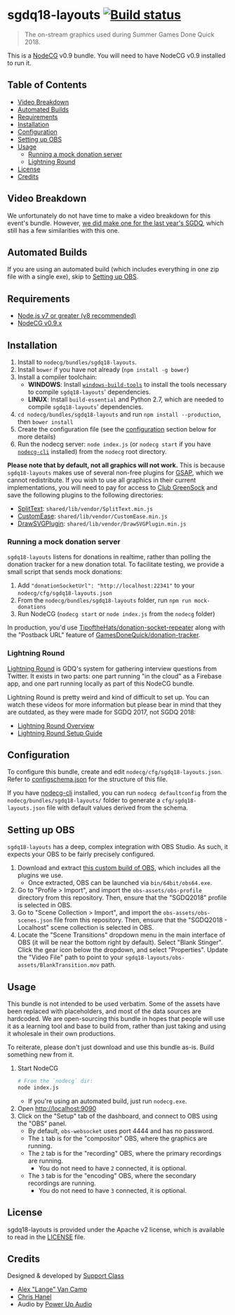 # sgdq18-layouts [![Build status](https://ci.appveyor.com/api/projects/status/dvcth5b511s4ksob/branch/master?svg=true)](https://ci.appveyor.com/project/supportclass/sgdq18-layouts/branch/master)

> The on-stream graphics used during Summer Games Done Quick 2018.

This is a [NodeCG](http://github.com/nodecg/nodecg) v0.9 bundle. You will need to have NodeCG v0.9 installed to run it.

## Table of Contents
- [Video Breakdown](#video-breakdown)
- [Automated Builds](#automated-builds)
- [Requirements](#requirements)
- [Installation](#installation)
- [Configuration](#configuration)
- [Setting up OBS](#setting-up-obs)
- [Usage](#usage)
  - [Running a mock donation server](#running-a-mock-donation-server)
  - [Lightning Round](#lightning-round)
- [License](#license)
- [Credits](#credits)

## Video Breakdown
We unfortunately do not have time to make a video breakdown for this event's bundle. However, [we did make one for the last year's SGDQ](https://www.youtube.com/watch?v=vBAZXchbI3U&list=PLTEhlYdONYxv1wk2FsIpEz92X3x2E7bSx), which still has a few similarities with this one.

## Automated Builds
If you are using an automated build (which includes everything in one zip file with a single exe), skip to [Setting up OBS](#setting-up-obs).

## Requirements
- [Node.js v7 or greater (v8 recommended)](https://nodejs.org/)
- [NodeCG v0.9.x](https://github.com/nodecg/nodecg/releases)

## Installation
1. Install to `nodecg/bundles/sgdq18-layouts`.
2. Install `bower` if you have not already (`npm install -g bower`)
3. Install a compiler toolchain:
	- **WINDOWS**: Install [`windows-build-tools`](https://www.npmjs.com/package/windows-build-tools) to install the tools necessary to compile `sgdq18-layouts`' dependencies.
	- **LINUX**: Install `build-essential` and Python 2.7, which are needed to compile `sgdq18-layouts`' dependencies.
4. `cd nodecg/bundles/sgdq18-layouts` and run `npm install --production`, then `bower install`
5. Create the configuration file (see the [configuration](#configuration) section below for more details)
6. Run the nodecg server: `node index.js` (or `nodecg start` if you have [`nodecg-cli`](https://github.com/nodecg/nodecg-cli) installed) from the `nodecg` root directory.

**Please note that by default, not all graphics will not work.** This is because `sgdq18-layouts` makes use of several non-free plugins for [GSAP](https://greensock.com), which we cannot redistribute. If you wish to use all graphics in their current implementations, you will need to pay for access to [Club GreenSock](https://greensock.com/club) and save the following plugins to the following directories:
- [SplitText](https://greensock.com/SplitText): `shared/lib/vendor/SplitText.min.js`
- [CustomEase](https://greensock.com/customease): `shared/lib/vendor/CustomEase.min.js`
- [DrawSVGPlugin](https://greensock.com/drawSVG): `shared/lib/vendor/DrawSVGPlugin.min.js`

### Running a mock donation server
`sgdq18-layouts` listens for donations in realtime, rather than polling the donation tracker for a new donation total. To facilitate testing,
we provide a small script that sends mock donations:

1. Add `"donationSocketUrl": "http://localhost:22341"` to your `nodecg/cfg/sgdq18-layouts.json`
2. From the `nodecg/bundles/sgdq18-layouts` folder, run `npm run mock-donations`
3. Run NodeCG (`nodecg start` or `node index.js` from the `nodecg` folder)

In production, you'd use [TipoftheHats/donation-socket-repeater](https://github.com/TipoftheHats/donation-socket-repeater) along with the "Postback URL" feature of [GamesDoneQuick/donation-tracker](https://github.com/GamesDoneQuick/donation-tracker).

### Lightning Round
[Lightning Round](https://github.com/GamesDoneQuick/lightning-round) is GDQ's system for gathering interview questions from Twitter. It exists in two parts: one part running "in the cloud" as a Firebase app, and one part running locally as part of this NodeCG bundle.

Lightning Round is pretty weird and kind of difficult to set up. You can watch these videos for more information but please bear in mind that they are outdated, as they were made for SGDQ 2017, not SGDQ 2018:
- [Lightning Round Overview](https://www.youtube.com/watch?v=-qzIfS7KxCQ&index=4&list=PLTEhlYdONYxv1wk2FsIpEz92X3x2E7bSx)
- [Lightning Round Setup Guide](https://www.youtube.com/watch?v=Uz_99-bJzyc&index=12&list=PLTEhlYdONYxv1wk2FsIpEz92X3x2E7bSx)

## Configuration
To configure this bundle, create and edit `nodecg/cfg/sgdq18-layouts.json`.  
Refer to [configschema.json](configschema.json) for the structure of this file.

If you have [nodecg-cli](https://github.com/nodecg/nodecg-cli) installed, you can run `nodecg defaultconfig` from the `nodecg/bundles/sgdq18-layouts/` folder to generate a `cfg/sgdq18-layouts.json` file with default values derived from the schema.

## Setting up OBS
`sgdq18-layouts` has a deep, complex integration with OBS Studio. As such, it expects your OBS to be fairly precisely configured.

1. Download and extract [this custom build of OBS](https://www.dropbox.com/s/e2p2ups2p4lhhto/SGDQ-OBS-bdd384b.zip?dl=1), which includes all the plugins we use.  
   	- Once extracted, OBS can be launched via `bin/64bit/obs64.exe`.  
2. Go to "Profile > Import", and import the `obs-assets/obs-profile` directory from this repository. Then, ensure that the "SGDQ2018" profile is selected in OBS.  
3. Go to "Scene Collection > Import", and import the `obs-assets/obs-scenes.json` file from this repository. Then, ensure that the "SGDQ2018 - Localhost" scene collection is selected in OBS.  
4. Locate the "Scene Transitions" dropdown menu in the main interface of OBS (it will be near the bottom right by default). Select "Blank Stinger". Click the gear icon below the dropdown, and select "Properties". Update the "Video File" path to point to your `sgdq18-layouts/obs-assets/BlankTransition.mov` path. 

## Usage
This bundle is not intended to be used verbatim. Some of the assets have been replaced with placeholders, and most of the data sources are hardcoded. We are open-sourcing this bundle in hopes that people will use it as a learning tool and base to build from, rather than just taking and using it wholesale in their own productions.

To reiterate, please don't just download and use this bundle as-is. Build something new from it.

1. Start NodeCG
	```bash
	# From the `nodecg` dir:
	node index.js
	```
	- If you're using an automated build, just run `nodecg.exe`.
2. Open [http://localhost:9090](http://localhost:9090)
3. Click on the "Setup" tab of the dashboard, and connect to OBS using the "OBS" panel.
	- By default, `obs-websocket` uses port 4444 and has no password.
	- The `1` tab is for the "compositor" OBS, where the graphics are running.
	- The `2` tab is for the "recording" OBS, where the primary recordings are running.
		- You do not need to have `2` connected, it is optional.
	- The `3` tab is for the "encoding" OBS, where the secondary recordings are running.
		- You do not need to have `3` connected, it is optional.

## License
sgdq18-layouts is provided under the Apache v2 license, which is available to read in the [LICENSE](LICENSE) file.

## Credits
Designed & developed by [Support Class](https://supportclass.net/)
 - [Alex "Lange" Van Camp](https://twitter.com/VanCamp/)  
 - [Chris Hanel](https://twitter.com/ChrisHanel)
 - Audio by [Power Up Audio](http://powerupaudio.com/)
